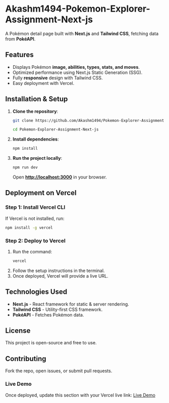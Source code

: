 # Akashm1494-Pokemon-Explorer-Assignment-Next-js

A Pokémon detail page built with **Next.js** and **Tailwind CSS**, fetching data from **PokéAPI**.

## Features
- Displays Pokémon **image, abilities, types, stats, and moves**.
- Optimized performance using Next.js Static Generation (SSG).
- Fully **responsive** design with Tailwind CSS.
- Easy deployment with Vercel.

## Installation & Setup

1. **Clone the repository**:
   ```sh
   git clone https://github.com/Akashm1494/Pokemon-Explorer-Assignment-Next-js.git
   
   cd Pokemon-Explorer-Assignment-Next-js
   ```

2. **Install dependencies**:
   ```sh
   npm install
   ```

3. **Run the project locally**:
   ```sh
   npm run dev
   ```
   Open **[http://localhost:3000](http://localhost:3000)** in your browser.

## Deployment on Vercel

### **Step 1: Install Vercel CLI**
If Vercel is not installed, run:
```sh
npm install -g vercel
```

### **Step 2: Deploy to Vercel**
1. Run the command:
   ```sh
   vercel
   ```
2. Follow the setup instructions in the terminal.
3. Once deployed, Vercel will provide a live URL.

## Technologies Used
- **Next.js** - React framework for static & server rendering.
- **Tailwind CSS** - Utility-first CSS framework.
- **PokéAPI** - Fetches Pokémon data.

## License
This project is open-source and free to use.

## Contributing
Fork the repo, open issues, or submit pull requests.

### Live Demo
Once deployed, update this section with your Vercel live link:
[Live Demo](https://pokemon-explorer-assignment-next-js.vercel.app/)

